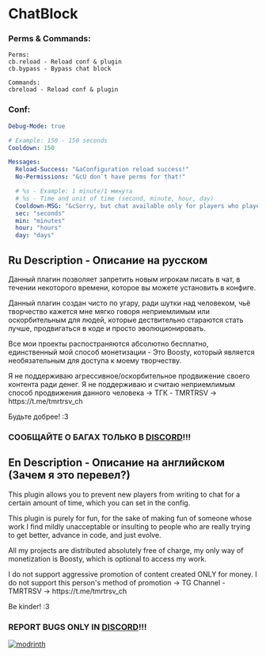 # ChatBlock

### Perms & Commands:
```text
Perms:
cb.reload - Reload conf & plugin
cb.bypass - Bypass chat block

Commands:
cbreload - Reload conf & plugin
```

### Conf:
```yaml
Debug-Mode: true

# Example: 150 - 150 seconds
Cooldown: 150

Messages:
  Reload-Success: "&aConfiguration reload success!"
  No-Permissions: "&cU don`t have perms for that!"

  # %s - Example: 1 minute/1 минута
  # %s - Time and unit of time (second, minute, hour, day)
  Cooldown-MSG: "&cSorry, but chat available only for players who played %s"
  sec: "seconds"
  min: "minutes"
  hour: "hours"
  day: "days"
```

## Ru Description - Описание на русском

<p>Данный плагин позволяет запретить новым игрокам писать в чат, в течении некоторого времени, которое вы можете установить в конфиге.</p>

<p>Данный плагин создан чисто по угару, ради шутки над человеком, чьё творчество кажется мне мягко говоря неприемлимым или оскорбительным для людей, которые дествительно стараются стать лучше, продвигаться в коде и просто эволюционировать.</p>

<p>Все мои проекты распостраняются абсолютно бесплатно, единственный мой способ монетизации - Это Boosty, который является необязательным для доступа к моему творчеству.</p>

<p>Я не поддерживаю агрессивное/оскорбительное продвижение своего контента ради денег. Я не поддерживаю и считаю неприемлимым способ продвижения данного человека -> ТГК - TMRTRSV -> https://t.me/tmrtrsv_ch</p>

<p>Будьте добрее! :3</p>

### СООБЩАЙТЕ О БАГАХ ТОЛЬКО В [DISCORD](https://discord.gg/MEBkvJbe4P)!!!

## En Description - Описание на английском (Зачем я это перевел?)

<p>This plugin allows you to prevent new players from writing to chat for a certain amount of time, which you can set in the config.

<p>This plugin is purely for fun, for the sake of making fun of someone whose work I find mildly unacceptable or insulting to people who are really trying to get better, advance in code, and just evolve.</p>

<p>All my projects are distributed absolutely free of charge, my only way of monetization is Boosty, which is optional to access my work.</p>

<p>I do not support aggressive promotion of content created ONLY for money. I do not support this person's method of promotion -> TG Channel - TMRTRSV -> https://t.me/tmrtrsv_ch</p>

<p>Be kinder! :3</p>

### REPORT BUGS ONLY IN [DISCORD](https://discord.gg/MEBkvJbe4P)!!!

[![modrinth](https://cdn.jsdelivr.net/npm/@intergrav/devins-badges@3/assets/cozy/available/modrinth_vector.svg)](https://modrinth.com/plugin/viochatblock)
